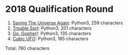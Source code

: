# 2018 Qualification Round

1. [Saving The Universe Again](https://codejam.withgoogle.com/2018/challenges/00000000000000cb/dashboard): Python3, 259 characters
2. [Trouble Sort](https://codejam.withgoogle.com/2018/challenges/00000000000000cb/dashboard/00000000000079cb): Python3, 201 characters
3. [Go, Gopher!](https://codejam.withgoogle.com/2018/challenges/00000000000000cb/dashboard/0000000000007a30): Python3, 135 characters
4. [Cubic UFO](https://codejam.withgoogle.com/2018/challenges/00000000000000cb/dashboard/00000000000079cc): Python3, 185 characters

Total: 780 characters

